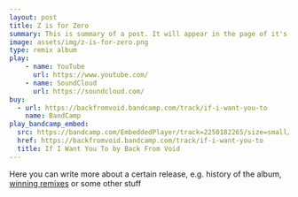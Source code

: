 ```yaml
---
layout: post
title: Z is for Zero
summary: This is summary of a post. It will appear in the page of it's category with the summary shown. Clicking each of them will redirect to the page of the post, the same with clicking "Read More"
image: assets/img/z-is-for-zero.png
type: remix album
play:
    - name: YouTube
      url: https://www.youtube.com/
    - name: SoundCloud
      url: https://soundcloud.com/
buy:
  - url: https://backfromvoid.bandcamp.com/track/if-i-want-you-to
    name: BandCamp
play_bandcamp_embed:
  src: https://bandcamp.com/EmbeddedPlayer/track=2250182265/size=small/bgcol=ffffff/linkcol=0687f5/transparent=true/
  href: https://backfromvoid.bandcamp.com/track/if-i-want-you-to
  title: If I Want You To by Back From Void
---
```

Here you can write more about a certain release, e.g. history of the album, <a href="https://soundcloud.com/celldweller/sets/my-disintegration-remix-1">winning remixes</a> or some other stuff 
